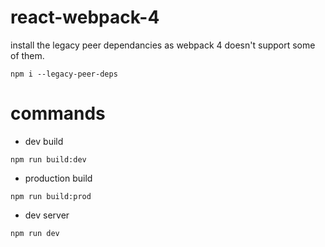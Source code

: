 # react-webpack-4

install the legacy peer dependancies as webpack 4 doesn't support some of them.

```npm i --legacy-peer-deps```

# commands

- dev build

```npm run build:dev```

- production build

```npm run build:prod```

- dev server

```npm run dev```
